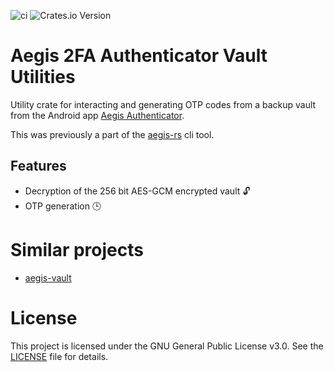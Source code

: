 ![ci](https://github.com/Granddave/aegis-vault-utils/actions/workflows/ci.yml/badge.svg)
![Crates.io Version](https://img.shields.io/crates/v/aegis-vault-utils)

# Aegis 2FA Authenticator Vault Utilities

Utility crate for interacting and generating OTP codes from a backup vault from the Android app [Aegis Authenticator](https://github.com/beemdevelopment/Aegis).

This was previously a part of the [aegis-rs](https://github.com/Granddave/aegis-rs) cli tool.


## Features

- Decryption of the 256 bit AES-GCM encrypted vault 🔓
- OTP generation 🕒


# Similar projects

- [aegis-vault](https://crates.io/crates/aegis-vault)


# License

This project is licensed under the GNU General Public License v3.0. See the [LICENSE](LICENSE) file for details.
